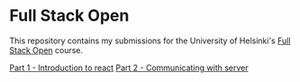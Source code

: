 # Full Stack Open

This repository contains my submissions for the University of Helsinki's [Full Stack Open](https://fullstackopen.com/en/) course.

[Part 1 - Introduction to react](/part1)
[Part 2 - Communicating with server](/part2)
